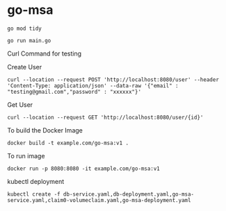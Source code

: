 # go-msa

```
go mod tidy
```

```
go run main.go
```

Curl Command for testing

Create User
```
curl --location --request POST 'http://localhost:8080/user' --header 'Content-Type: application/json' --data-raw '{"email" : "testing@gmail.com","password" : "xxxxxx"}'
```

Get User
```
curl --location --request GET 'http://localhost:8080/user/{id}'
```

To build the Docker Image
```
docker build -t example.com/go-msa:v1 .
```

To run image
```
docker run -p 8080:8080 -it example.com/go-msa:v1
```

kubectl deployment
```
kubectl create -f db-service.yaml,db-deployment.yaml,go-msa-service.yaml,claim0-volumeclaim.yaml,go-msa-deployment.yaml
```